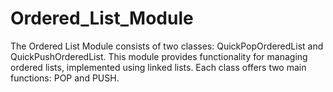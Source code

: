 # Ordered_List_Module
The Ordered List Module consists of two classes: QuickPopOrderedList and QuickPushOrderedList. This module provides functionality for managing ordered lists, implemented using linked lists. Each class offers two main functions: POP and PUSH.
